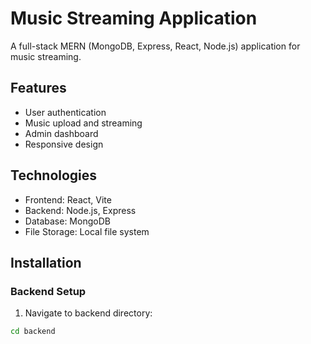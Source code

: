 # Music Streaming Application

A full-stack MERN (MongoDB, Express, React, Node.js) application for music streaming.

## Features
- User authentication
- Music upload and streaming
- Admin dashboard
- Responsive design

## Technologies
- Frontend: React, Vite
- Backend: Node.js, Express
- Database: MongoDB
- File Storage: Local file system

## Installation

### Backend Setup
1. Navigate to backend directory:
```bash
cd backend
